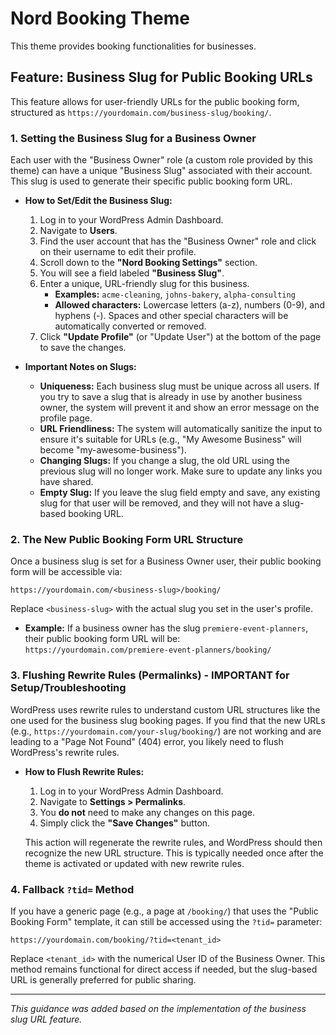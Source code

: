 # Nord Booking Theme

This theme provides booking functionalities for businesses.

## Feature: Business Slug for Public Booking URLs

This feature allows for user-friendly URLs for the public booking form, structured as `https://yourdomain.com/business-slug/booking/`.

### 1. Setting the Business Slug for a Business Owner

Each user with the "Business Owner" role (a custom role provided by this theme) can have a unique "Business Slug" associated with their account. This slug is used to generate their specific public booking form URL.

- **How to Set/Edit the Business Slug:**

  1.  Log in to your WordPress Admin Dashboard.
  2.  Navigate to **Users**.
  3.  Find the user account that has the "Business Owner" role and click on their username to edit their profile.
  4.  Scroll down to the **"Nord Booking Settings"** section.
  5.  You will see a field labeled **"Business Slug"**.
  6.  Enter a unique, URL-friendly slug for this business.
      - **Examples:** `acme-cleaning`, `johns-bakery`, `alpha-consulting`
      - **Allowed characters:** Lowercase letters (a-z), numbers (0-9), and hyphens (-). Spaces and other special characters will be automatically converted or removed.
  7.  Click **"Update Profile"** (or "Update User") at the bottom of the page to save the changes.

- **Important Notes on Slugs:**
  - **Uniqueness:** Each business slug must be unique across all users. If you try to save a slug that is already in use by another business owner, the system will prevent it and show an error message on the profile page.
  - **URL Friendliness:** The system will automatically sanitize the input to ensure it's suitable for URLs (e.g., "My Awesome Business" will become "my-awesome-business").
  - **Changing Slugs:** If you change a slug, the old URL using the previous slug will no longer work. Make sure to update any links you have shared.
  - **Empty Slug:** If you leave the slug field empty and save, any existing slug for that user will be removed, and they will not have a slug-based booking URL.

### 2. The New Public Booking Form URL Structure

Once a business slug is set for a Business Owner user, their public booking form will be accessible via:

`https://yourdomain.com/<business-slug>/booking/`

Replace `<business-slug>` with the actual slug you set in the user's profile.

- **Example:** If a business owner has the slug `premiere-event-planners`, their public booking form URL will be:
  `https://yourdomain.com/premiere-event-planners/booking/`

### 3. Flushing Rewrite Rules (Permalinks) - IMPORTANT for Setup/Troubleshooting

WordPress uses rewrite rules to understand custom URL structures like the one used for the business slug booking pages. If you find that the new URLs (e.g., `https://yourdomain.com/your-slug/booking/`) are not working and are leading to a "Page Not Found" (404) error, you likely need to flush WordPress's rewrite rules.

- **How to Flush Rewrite Rules:**

  1.  Log in to your WordPress Admin Dashboard.
  2.  Navigate to **Settings > Permalinks**.
  3.  You **do not** need to make any changes on this page.
  4.  Simply click the **"Save Changes"** button.

  This action will regenerate the rewrite rules, and WordPress should then recognize the new URL structure. This is typically needed once after the theme is activated or updated with new rewrite rules.

### 4. Fallback `?tid=` Method

If you have a generic page (e.g., a page at `/booking/`) that uses the "Public Booking Form" template, it can still be accessed using the `?tid=` parameter:

`https://yourdomain.com/booking/?tid=<tenant_id>`

Replace `<tenant_id>` with the numerical User ID of the Business Owner. This method remains functional for direct access if needed, but the slug-based URL is generally preferred for public sharing.

---

_This guidance was added based on the implementation of the business slug URL feature._
